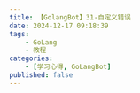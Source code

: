 ```yaml
---
title: 【GolangBot】31-自定义错误
date: 2024-12-17 09:18:39
tags: 
    - GoLang
    - 教程
categories:
    - [学习心得, GoLangBot]
published: false
---
```

